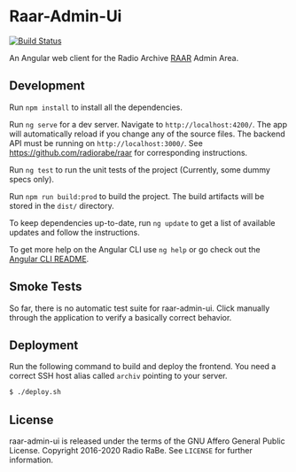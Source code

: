 # Raar-Admin-Ui

[![Build Status](https://travis-ci.org/radiorabe/raar-admin-ui.svg?branch=master)](https://travis-ci.org/radiorabe/raar-admin-ui)

An Angular web client for the Radio Archive [RAAR](https://github.com/radiorabe/raar) Admin Area.

## Development

Run `npm install` to install all the dependencies.

Run `ng serve` for a dev server. Navigate to `http://localhost:4200/`. The app will automatically reload if you change any of the source files. The backend API must be running on `http://localhost:3000/`. See https://github.com/radiorabe/raar for corresponding instructions.

Run `ng test` to run the unit tests of the project (Currently, some dummy specs only).

Run `npm run build:prod` to build the project. The build artifacts will be stored in the `dist/` directory.

To keep dependencies up-to-date, run `ng update` to get a list of available updates and follow the instructions.

To get more help on the Angular CLI use `ng help` or go check out the [Angular CLI README](https://github.com/angular/angular-cli/blob/master/README.md).

## Smoke Tests

So far, there is no automatic test suite for raar-admin-ui. Click manually through the application to verify a basically correct behavior.

## Deployment

Run the following command to build and deploy the frontend. You need a correct
SSH host alias called `archiv` pointing to your server.

```bash
$ ./deploy.sh
```

## License

raar-admin-ui is released under the terms of the GNU Affero General Public License.
Copyright 2016-2020 Radio RaBe.
See `LICENSE` for further information.
